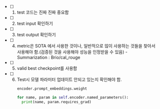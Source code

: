 - [ ] 1. test 코드는 진짜 진짜 중요함
- [ ] 2. test input 확인하기
- [ ] 3. test output 확인하기
- [ ] 4. metric은 SOTA 에서 사용한 것이나, 일반적으로 많이 사용하는 것들을 찾아서 사용해야 함.(검증된 것을 사용해야 성능을 인정받을 수 있음)
          - Summarization : Brio/cal_rouge
- [ ] 5. valid best checkpoint를 사용함
- [ ] 6. Test시 모델 파라미터 업데이트 안되고 있는지 확인해야 함.
      ```python
      encoder.prompt_embeddings.weight

      for name, param in self.encoder.named_parameters():
        print(name, param.requires_grad)
      
      ```

